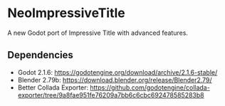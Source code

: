 # NeoImpressiveTitle
A new Godot port of Impressive Title with advanced features.


## Dependencies
* Godot 2.1.6: https://godotengine.org/download/archive/2.1.6-stable/
* Blender 2.79b: https://download.blender.org/release/Blender2.79/
* Better Collada Exporter: https://github.com/godotengine/collada-exporter/tree/9a8fae951fe76209a7bb6c6cbc692478585283b8
